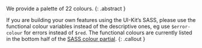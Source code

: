 We provide a palette of 22 colours.
{: .abstract }

If you are building your own features using the UI-Kit’s SASS, please use the functional colour variables instead of the descriptive ones, eg use `$error-colour` for errors instead of `$red`. The functional colours are currently listed in the bottom half of the [SASS colour partial](https://github.com/AusDTO/gov-au-ui-kit/blob/master/assets/sass/utils/_colours.scss).
{: .callout }
